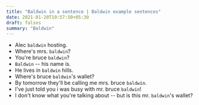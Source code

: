 ```yaml
---
title: "Baldwin in a sentence | Baldwin example sentences"
date: 2021-01-20T19:57:50+05:30
draft: falses
summary: "Baldwin"
---
```

- Alec `baldwin` hosting.
- Where's mrs. `baldwin`?
- You're bruce `baldwin`?
- `Baldwin` -- his name is.
- He lives in `baldwin` hills.
- Where's bruce `baldwin`'s wallet?
- By tomorrow they'll be calling me mrs. bruce `baldwin`.
- I've just told you i was busy with mr. bruce `baldwin`!
- I don't know what you're talking about -- but is this mr. `baldwin`'s wallet?
                 
